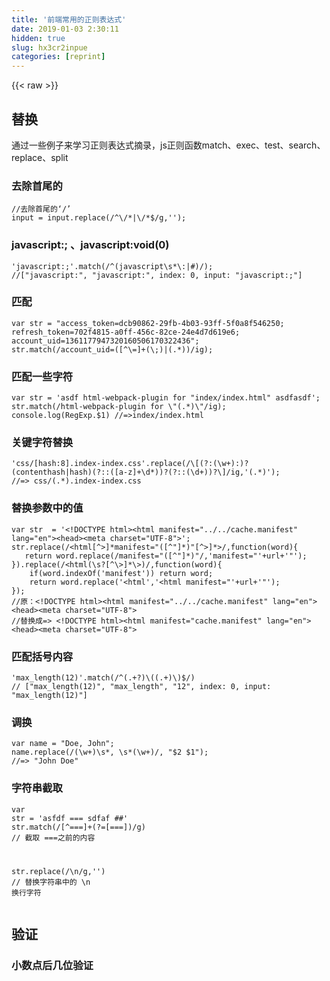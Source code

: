 ```yaml
---
title: '前端常用的正则表达式' 
date: 2019-01-03 2:30:11
hidden: true
slug: hx3cr2inpue
categories: [reprint]
---
```


{{< raw >}}

                    
<h2 id="articleHeader0">替换</h2>
<p>通过一些例子来学习正则表达式摘录，js正则函数match、exec、test、search、replace、split</p>
<h3 id="articleHeader1">去除首尾的</h3>
<div class="widget-codetool" style="display:none;">
      <div class="widget-codetool--inner">
      <span class="selectCode code-tool" data-toggle="tooltip" data-placement="top" title="" data-original-title="全选"></span>
      <span type="button" class="copyCode code-tool" data-toggle="tooltip" data-placement="top" data-clipboard-text="//去除首尾的‘/’
input = input.replace(/^\/*|\/*$/g,'');" title="" data-original-title="复制"></span>
      <span type="button" class="saveToNote code-tool" data-toggle="tooltip" data-placement="top" title="" data-original-title="放进笔记"></span>
      </div>
      </div><pre class="javascript hljs"><code class="js"><span class="hljs-comment">//去除首尾的‘/’</span>
input = input.replace(<span class="hljs-regexp">/^\/*|\/*$/g</span>,<span class="hljs-string">''</span>);</code></pre>
<h3 id="articleHeader2">javascript:; 、javascript:void(0)</h3>
<div class="widget-codetool" style="display:none;">
      <div class="widget-codetool--inner">
      <span class="selectCode code-tool" data-toggle="tooltip" data-placement="top" title="" data-original-title="全选"></span>
      <span type="button" class="copyCode code-tool" data-toggle="tooltip" data-placement="top" data-clipboard-text="'javascript:;'.match(/^(javascript\s*\:|#)/);
//[&quot;javascript:&quot;, &quot;javascript:&quot;, index: 0, input: &quot;javascript:;&quot;]" title="" data-original-title="复制"></span>
      <span type="button" class="saveToNote code-tool" data-toggle="tooltip" data-placement="top" title="" data-original-title="放进笔记"></span>
      </div>
      </div><pre class="javascript hljs"><code class="js"><span class="hljs-string">'javascript:;'</span>.match(<span class="hljs-regexp">/^(javascript\s*\:|#)/</span>);
<span class="hljs-comment">//["javascript:", "javascript:", index: 0, input: "javascript:;"]</span></code></pre>
<h3 id="articleHeader3">匹配</h3>
<div class="widget-codetool" style="display:none;">
      <div class="widget-codetool--inner">
      <span class="selectCode code-tool" data-toggle="tooltip" data-placement="top" title="" data-original-title="全选"></span>
      <span type="button" class="copyCode code-tool" data-toggle="tooltip" data-placement="top" data-clipboard-text="var str = &quot;access_token=dcb90862-29fb-4b03-93ff-5f0a8f546250; refresh_token=702f4815-a0ff-456c-82ce-24e4d7d619e6; account_uid=1361177947320160506170322436&quot;;
str.match(/account_uid=([^\=]+(\;)|(.*))/ig);" title="" data-original-title="复制"></span>
      <span type="button" class="saveToNote code-tool" data-toggle="tooltip" data-placement="top" title="" data-original-title="放进笔记"></span>
      </div>
      </div><pre class="javascript hljs"><code class="js"><span class="hljs-keyword">var</span> str = <span class="hljs-string">"access_token=dcb90862-29fb-4b03-93ff-5f0a8f546250; refresh_token=702f4815-a0ff-456c-82ce-24e4d7d619e6; account_uid=1361177947320160506170322436"</span>;
str.match(<span class="hljs-regexp">/account_uid=([^\=]+(\;)|(.*))/ig</span>);</code></pre>
<h3 id="articleHeader4">匹配一些字符</h3>
<div class="widget-codetool" style="display:none;">
      <div class="widget-codetool--inner">
      <span class="selectCode code-tool" data-toggle="tooltip" data-placement="top" title="" data-original-title="全选"></span>
      <span type="button" class="copyCode code-tool" data-toggle="tooltip" data-placement="top" data-clipboard-text="var str = 'asdf html-webpack-plugin for &quot;index/index.html&quot; asdfasdf';
str.match(/html-webpack-plugin for \&quot;(.*)\&quot;/ig);
console.log(RegExp.$1) //=>index/index.html" title="" data-original-title="复制"></span>
      <span type="button" class="saveToNote code-tool" data-toggle="tooltip" data-placement="top" title="" data-original-title="放进笔记"></span>
      </div>
      </div><pre class="javascript hljs"><code class="js"><span class="hljs-keyword">var</span> str = <span class="hljs-string">'asdf html-webpack-plugin for "index/index.html" asdfasdf'</span>;
str.match(<span class="hljs-regexp">/html-webpack-plugin for \"(.*)\"/ig</span>);
<span class="hljs-built_in">console</span>.log(<span class="hljs-built_in">RegExp</span>.$<span class="hljs-number">1</span>) <span class="hljs-comment">//=&gt;index/index.html</span></code></pre>
<h3 id="articleHeader5">关键字符替换</h3>
<div class="widget-codetool" style="display:none;">
      <div class="widget-codetool--inner">
      <span class="selectCode code-tool" data-toggle="tooltip" data-placement="top" title="" data-original-title="全选"></span>
      <span type="button" class="copyCode code-tool" data-toggle="tooltip" data-placement="top" data-clipboard-text="'css/[hash:8].index-index.css'.replace(/\[(?:(\w+):)?(contenthash|hash)(?::([a-z]+\d*))?(?::(\d+))?\]/ig,'(.*)');
//=> css/(.*).index-index.css" title="" data-original-title="复制"></span>
      <span type="button" class="saveToNote code-tool" data-toggle="tooltip" data-placement="top" title="" data-original-title="放进笔记"></span>
      </div>
      </div><pre class="javascript hljs"><code class="js"><span class="hljs-string">'css/[hash:8].index-index.css'</span>.replace(<span class="hljs-regexp">/\[(?:(\w+):)?(contenthash|hash)(?::([a-z]+\d*))?(?::(\d+))?\]/ig</span>,<span class="hljs-string">'(.*)'</span>);
<span class="hljs-comment">//=&gt; css/(.*).index-index.css</span></code></pre>
<h3 id="articleHeader6">替换参数中的值</h3>
<div class="widget-codetool" style="display:none;">
      <div class="widget-codetool--inner">
      <span class="selectCode code-tool" data-toggle="tooltip" data-placement="top" title="" data-original-title="全选"></span>
      <span type="button" class="copyCode code-tool" data-toggle="tooltip" data-placement="top" data-clipboard-text="var str  = '<!DOCTYPE html><html manifest=&quot;../../cache.manifest&quot; lang=&quot;en&quot;><head><meta charset=&quot;UTF-8&quot;>';
str.replace(/<html[^>]*manifest=&quot;([^&quot;]*)&quot;[^>]*>/,function(word){
   return word.replace(/manifest=&quot;([^&quot;]*)&quot;/,'manifest=&quot;'+url+'&quot;');
}).replace(/<html(\s?[^\>]*\>)/,function(word){
    if(word.indexOf('manifest')) return word;
    return word.replace('<html','<html manifest=&quot;'+url+'&quot;');
});
//原：<!DOCTYPE html><html manifest=&quot;../../cache.manifest&quot; lang=&quot;en&quot;><head><meta charset=&quot;UTF-8&quot;>
//替换成=> <!DOCTYPE html><html manifest=&quot;cache.manifest&quot; lang=&quot;en&quot;><head><meta charset=&quot;UTF-8&quot;>" title="" data-original-title="复制"></span>
      <span type="button" class="saveToNote code-tool" data-toggle="tooltip" data-placement="top" title="" data-original-title="放进笔记"></span>
      </div>
      </div><pre class="javascript hljs"><code class="js"><span class="hljs-keyword">var</span> str  = <span class="hljs-string">'&lt;!DOCTYPE html&gt;&lt;html manifest="../../cache.manifest" lang="en"&gt;&lt;head&gt;&lt;meta charset="UTF-8"&gt;'</span>;
str.replace(<span class="hljs-regexp">/&lt;html[^&gt;]*manifest="([^"]*)"[^&gt;]*&gt;/</span>,<span class="hljs-function"><span class="hljs-keyword">function</span>(<span class="hljs-params">word</span>)</span>{
   <span class="hljs-keyword">return</span> word.replace(<span class="hljs-regexp">/manifest="([^"]*)"/</span>,<span class="hljs-string">'manifest="'</span>+url+<span class="hljs-string">'"'</span>);
}).replace(<span class="hljs-regexp">/&lt;html(\s?[^\&gt;]*\&gt;)/</span>,<span class="hljs-function"><span class="hljs-keyword">function</span>(<span class="hljs-params">word</span>)</span>{
    <span class="hljs-keyword">if</span>(word.indexOf(<span class="hljs-string">'manifest'</span>)) <span class="hljs-keyword">return</span> word;
    <span class="hljs-keyword">return</span> word.replace(<span class="hljs-string">'&lt;html'</span>,<span class="hljs-string">'&lt;html manifest="'</span>+url+<span class="hljs-string">'"'</span>);
});
<span class="hljs-comment">//原：&lt;!DOCTYPE html&gt;&lt;html manifest="../../cache.manifest" lang="en"&gt;&lt;head&gt;&lt;meta charset="UTF-8"&gt;</span>
<span class="hljs-comment">//替换成=&gt; &lt;!DOCTYPE html&gt;&lt;html manifest="cache.manifest" lang="en"&gt;&lt;head&gt;&lt;meta charset="UTF-8"&gt;</span></code></pre>
<h3 id="articleHeader7">匹配括号内容</h3>
<div class="widget-codetool" style="display:none;">
      <div class="widget-codetool--inner">
      <span class="selectCode code-tool" data-toggle="tooltip" data-placement="top" title="" data-original-title="全选"></span>
      <span type="button" class="copyCode code-tool" data-toggle="tooltip" data-placement="top" data-clipboard-text="'max_length(12)'.match(/^(.+?)\((.+)\)$/)
// [&quot;max_length(12)&quot;, &quot;max_length&quot;, &quot;12&quot;, index: 0, input: &quot;max_length(12)&quot;]" title="" data-original-title="复制"></span>
      <span type="button" class="saveToNote code-tool" data-toggle="tooltip" data-placement="top" title="" data-original-title="放进笔记"></span>
      </div>
      </div><pre class="javascript hljs"><code class="js"><span class="hljs-string">'max_length(12)'</span>.match(<span class="hljs-regexp">/^(.+?)\((.+)\)$/</span>)
<span class="hljs-comment">// ["max_length(12)", "max_length", "12", index: 0, input: "max_length(12)"]</span></code></pre>
<h3 id="articleHeader8">调换</h3>
<div class="widget-codetool" style="display:none;">
      <div class="widget-codetool--inner">
      <span class="selectCode code-tool" data-toggle="tooltip" data-placement="top" title="" data-original-title="全选"></span>
      <span type="button" class="copyCode code-tool" data-toggle="tooltip" data-placement="top" data-clipboard-text="var name = &quot;Doe, John&quot;; 
name.replace(/(\w+)\s*, \s*(\w+)/, &quot;$2 $1&quot;); 
//=> &quot;John Doe&quot;" title="" data-original-title="复制"></span>
      <span type="button" class="saveToNote code-tool" data-toggle="tooltip" data-placement="top" title="" data-original-title="放进笔记"></span>
      </div>
      </div><pre class="javascript hljs"><code class="js"><span class="hljs-keyword">var</span> name = <span class="hljs-string">"Doe, John"</span>; 
name.replace(<span class="hljs-regexp">/(\w+)\s*, \s*(\w+)/</span>, <span class="hljs-string">"$2 $1"</span>); 
<span class="hljs-comment">//=&gt; "John Doe"</span></code></pre>
<h3 id="articleHeader9">字符串截取</h3>
<div class="widget-codetool" style="display:none;">
      <div class="widget-codetool--inner">
      <span class="selectCode code-tool" data-toggle="tooltip" data-placement="top" title="" data-original-title="全选"></span>
      <span type="button" class="copyCode code-tool" data-toggle="tooltip" data-placement="top" data-clipboard-text="var str = 'asfdf === sdfaf ##'
str.match(/[^===]+(?=[===])/g) // 截取 ===之前的内容

str.replace(/\n/g,'')  // 替换字符串中的 \n 换行字符" title="" data-original-title="复制"></span>
      <span type="button" class="saveToNote code-tool" data-toggle="tooltip" data-placement="top" title="" data-original-title="放进笔记"></span>
      </div>
      </div><pre class="javascript hljs"><code class="js"><span class="hljs-keyword">var</span> str = <span class="hljs-string">'asfdf === sdfaf ##'</span>
str.match(<span class="hljs-regexp">/[^===]+(?=[===])/g</span>) <span class="hljs-comment">// 截取 ===之前的内容</span>

str.replace(<span class="hljs-regexp">/\n/g</span>,<span class="hljs-string">''</span>)  <span class="hljs-comment">// 替换字符串中的 \n 换行字符</span></code></pre>
<h2 id="articleHeader10">验证</h2>
<h3 id="articleHeader11">小数点后几位验证</h3>
<div class="widget-codetool" style="display:none;">
      <div class="widget-codetool--inner">
      <span class="selectCode code-tool" data-toggle="tooltip" data-placement="top" title="" data-original-title="全选"></span>
      <span type="button" class="copyCode code-tool" data-toggle="tooltip" data-placement="top" data-clipboard-text="// 精确到1位小数
/^[1-9][0-9]*$|^[1-9][0-9]*\.[0-9]$|^0\.[0-9]$/.test(1.2);

// 精确到2位小数
/^[0-9]+(.[0-9]{2})?$/.test(1.221);" title="" data-original-title="复制"></span>
      <span type="button" class="saveToNote code-tool" data-toggle="tooltip" data-placement="top" title="" data-original-title="放进笔记"></span>
      </div>
      </div><pre class="javascript hljs"><code class="js"><span class="hljs-comment">// 精确到1位小数</span>
/^[<span class="hljs-number">1</span><span class="hljs-number">-9</span>][<span class="hljs-number">0</span><span class="hljs-number">-9</span>]*$|^[<span class="hljs-number">1</span><span class="hljs-number">-9</span>][<span class="hljs-number">0</span><span class="hljs-number">-9</span>]*\.[<span class="hljs-number">0</span><span class="hljs-number">-9</span>]$|^<span class="hljs-number">0</span>\.[<span class="hljs-number">0</span><span class="hljs-number">-9</span>]$/.test(<span class="hljs-number">1.2</span>);

<span class="hljs-comment">// 精确到2位小数</span>
/^[<span class="hljs-number">0</span><span class="hljs-number">-9</span>]+(.[<span class="hljs-number">0</span><span class="hljs-number">-9</span>]{<span class="hljs-number">2</span>})?$/.test(<span class="hljs-number">1.221</span>);</code></pre>
<h3 id="articleHeader12">密码强度正则</h3>
<div class="widget-codetool" style="display:none;">
      <div class="widget-codetool--inner">
      <span class="selectCode code-tool" data-toggle="tooltip" data-placement="top" title="" data-original-title="全选"></span>
      <span type="button" class="copyCode code-tool" data-toggle="tooltip" data-placement="top" data-clipboard-text="// 必须是包含大小写字母和数字的组合，不能使用特殊字符，长度在8-10之间。
/^(?=.*\d)(?=.*[a-z])(?=.*[A-Z]).{8,10}$/.test(&quot;weeeeeeeW2&quot;);
//密码强度正则，最少6位，包括至少1个大写字母，1个小写字母，1个数字，1个特殊字符
/^.*(?=.{6,})(?=.*\d)(?=.*[A-Z])(?=.*[a-z])(?=.*[!@#$%^&amp;*? ]).*$/.test(&quot;diaoD123#&quot;);
//输出 true" title="" data-original-title="复制"></span>
      <span type="button" class="saveToNote code-tool" data-toggle="tooltip" data-placement="top" title="" data-original-title="放进笔记"></span>
      </div>
      </div><pre class="javascript hljs"><code class="js"><span class="hljs-comment">// 必须是包含大小写字母和数字的组合，不能使用特殊字符，长度在8-10之间。</span>
/^(?=.*\d)(?=.*[a-z])(?=.*[A-Z]).{<span class="hljs-number">8</span>,<span class="hljs-number">10</span>}$/.test(<span class="hljs-string">"weeeeeeeW2"</span>);
<span class="hljs-comment">//密码强度正则，最少6位，包括至少1个大写字母，1个小写字母，1个数字，1个特殊字符</span>
/^.*(?=.{<span class="hljs-number">6</span>,})(?=.*\d)(?=.*[A-Z])(?=.*[a-z])(?=.*[!@#$%^&amp;*? ]).*$/.test(<span class="hljs-string">"diaoD123#"</span>);
<span class="hljs-comment">//输出 true</span></code></pre>
<h3 id="articleHeader13">校验中文</h3>
<div class="widget-codetool" style="display:none;">
      <div class="widget-codetool--inner">
      <span class="selectCode code-tool" data-toggle="tooltip" data-placement="top" title="" data-original-title="全选"></span>
      <span type="button" class="copyCode code-tool" data-toggle="tooltip" data-placement="top" data-clipboard-text="/^[\u4e00-\u9fa5]{0,}$/.test(&quot;但是d&quot;); //false
/^[\u4e00-\u9fa5]{0,}$/.test(&quot;但是&quot;); //true
/^[\u4e00-\u9fa5]{0,}$/.test(&quot;但是&quot;); //true" title="" data-original-title="复制"></span>
      <span type="button" class="saveToNote code-tool" data-toggle="tooltip" data-placement="top" title="" data-original-title="放进笔记"></span>
      </div>
      </div><pre class="javascript hljs"><code class="js">/^[\u4e00-\u9fa5]{<span class="hljs-number">0</span>,}$/.test(<span class="hljs-string">"但是d"</span>); <span class="hljs-comment">//false</span>
/^[\u4e00-\u9fa5]{<span class="hljs-number">0</span>,}$/.test(<span class="hljs-string">"但是"</span>); <span class="hljs-comment">//true</span>
/^[\u4e00-\u9fa5]{<span class="hljs-number">0</span>,}$/.test(<span class="hljs-string">"但是"</span>); <span class="hljs-comment">//true</span></code></pre>
<h3 id="articleHeader14">包含中文正则</h3>
<div class="widget-codetool" style="display:none;">
      <div class="widget-codetool--inner">
      <span class="selectCode code-tool" data-toggle="tooltip" data-placement="top" title="" data-original-title="全选"></span>
      <span type="button" class="copyCode code-tool" data-toggle="tooltip" data-placement="top" data-clipboard-text="/[\u4E00-\u9FA5]/.test(&quot;但是d&quot;) //true" title="" data-original-title="复制"></span>
      <span type="button" class="saveToNote code-tool" data-toggle="tooltip" data-placement="top" title="" data-original-title="放进笔记"></span>
      </div>
      </div><pre class="javascript hljs"><code class="js" style="word-break: break-word; white-space: initial;">/[\u4E00-\u9FA5]/.test(<span class="hljs-string">"但是d"</span>) <span class="hljs-comment">//true</span></code></pre>
<h3 id="articleHeader15">由数字、26个英文字母或下划线组成的字符串</h3>
<div class="widget-codetool" style="display:none;">
      <div class="widget-codetool--inner">
      <span class="selectCode code-tool" data-toggle="tooltip" data-placement="top" title="" data-original-title="全选"></span>
      <span type="button" class="copyCode code-tool" data-toggle="tooltip" data-placement="top" data-clipboard-text="/^\w+$/.test(&quot;ds2_@#&quot;); // false" title="" data-original-title="复制"></span>
      <span type="button" class="saveToNote code-tool" data-toggle="tooltip" data-placement="top" title="" data-original-title="放进笔记"></span>
      </div>
      </div><pre class="javascript hljs"><code class="js" style="word-break: break-word; white-space: initial;">/^\w+$/.test(<span class="hljs-string">"ds2_@#"</span>); <span class="hljs-comment">// false</span></code></pre>
<h3 id="articleHeader16">身份证号正则</h3>
<div class="widget-codetool" style="display:none;">
      <div class="widget-codetool--inner">
      <span class="selectCode code-tool" data-toggle="tooltip" data-placement="top" title="" data-original-title="全选"></span>
      <span type="button" class="copyCode code-tool" data-toggle="tooltip" data-placement="top" data-clipboard-text="//身份证号（18位）正则
/^[1-9]\d{5}(18|19|([23]\d))\d{2}((0[1-9])|(10|11|12))(([0-2][1-9])|10|20|30|31)\d{3}[0-9Xx]$/.test(&quot;42112319870115371X&quot;);
//输出 false" title="" data-original-title="复制"></span>
      <span type="button" class="saveToNote code-tool" data-toggle="tooltip" data-placement="top" title="" data-original-title="放进笔记"></span>
      </div>
      </div><pre class="javascript hljs"><code class="js"><span class="hljs-comment">//身份证号（18位）正则</span>
/^[<span class="hljs-number">1</span><span class="hljs-number">-9</span>]\d{<span class="hljs-number">5</span>}(<span class="hljs-number">18</span>|<span class="hljs-number">19</span>|([<span class="hljs-number">23</span>]\d))\d{<span class="hljs-number">2</span>}((<span class="hljs-number">0</span>[<span class="hljs-number">1</span><span class="hljs-number">-9</span>])|(<span class="hljs-number">10</span>|<span class="hljs-number">11</span>|<span class="hljs-number">12</span>))(([<span class="hljs-number">0</span><span class="hljs-number">-2</span>][<span class="hljs-number">1</span><span class="hljs-number">-9</span>])|<span class="hljs-number">10</span>|<span class="hljs-number">20</span>|<span class="hljs-number">30</span>|<span class="hljs-number">31</span>)\d{<span class="hljs-number">3</span>}[<span class="hljs-number">0</span><span class="hljs-number">-9</span>Xx]$/.test(<span class="hljs-string">"42112319870115371X"</span>);
<span class="hljs-comment">//输出 false</span></code></pre>
<h3 id="articleHeader17">校验日期</h3>
<p>“yyyy-mm-dd“ 格式的日期校验，已考虑平闰年。</p>
<div class="widget-codetool" style="display:none;">
      <div class="widget-codetool--inner">
      <span class="selectCode code-tool" data-toggle="tooltip" data-placement="top" title="" data-original-title="全选"></span>
      <span type="button" class="copyCode code-tool" data-toggle="tooltip" data-placement="top" data-clipboard-text="//日期正则，简单判定,未做月份及日期的判定
var dP1 = /^\d{4}(\-)\d{1,2}\1\d{1,2}$/;
//输出 true
console.log(dP1.test(&quot;2017-05-11&quot;));
//输出 true
console.log(dP1.test(&quot;2017-15-11&quot;));
//日期正则，复杂判定
var dP2 = /^(?:(?!0000)[0-9]{4}-(?:(?:0[1-9]|1[0-2])-(?:0[1-9]|1[0-9]|2[0-8])|(?:0[13-9]|1[0-2])-(?:29|30)|(?:0[13578]|1[02])-31)|(?:[0-9]{2}(?:0[48]|[2468][048]|[13579][26])|(?:0[48]|[2468][048]|[13579][26])00)-02-29)$/;
//输出 true
console.log(dP2.test(&quot;2017-02-11&quot;));
//输出 false
console.log(dP2.test(&quot;2017-15-11&quot;));
//输出 false
console.log(dP2.test(&quot;2017-02-29&quot;));
// true" title="" data-original-title="复制"></span>
      <span type="button" class="saveToNote code-tool" data-toggle="tooltip" data-placement="top" title="" data-original-title="放进笔记"></span>
      </div>
      </div><pre class="javascript hljs"><code class="js"><span class="hljs-comment">//日期正则，简单判定,未做月份及日期的判定</span>
<span class="hljs-keyword">var</span> dP1 = <span class="hljs-regexp">/^\d{4}(\-)\d{1,2}\1\d{1,2}$/</span>;
<span class="hljs-comment">//输出 true</span>
<span class="hljs-built_in">console</span>.log(dP1.test(<span class="hljs-string">"2017-05-11"</span>));
<span class="hljs-comment">//输出 true</span>
<span class="hljs-built_in">console</span>.log(dP1.test(<span class="hljs-string">"2017-15-11"</span>));
<span class="hljs-comment">//日期正则，复杂判定</span>
<span class="hljs-keyword">var</span> dP2 = <span class="hljs-regexp">/^(?:(?!0000)[0-9]{4}-(?:(?:0[1-9]|1[0-2])-(?:0[1-9]|1[0-9]|2[0-8])|(?:0[13-9]|1[0-2])-(?:29|30)|(?:0[13578]|1[02])-31)|(?:[0-9]{2}(?:0[48]|[2468][048]|[13579][26])|(?:0[48]|[2468][048]|[13579][26])00)-02-29)$/</span>;
<span class="hljs-comment">//输出 true</span>
<span class="hljs-built_in">console</span>.log(dP2.test(<span class="hljs-string">"2017-02-11"</span>));
<span class="hljs-comment">//输出 false</span>
<span class="hljs-built_in">console</span>.log(dP2.test(<span class="hljs-string">"2017-15-11"</span>));
<span class="hljs-comment">//输出 false</span>
<span class="hljs-built_in">console</span>.log(dP2.test(<span class="hljs-string">"2017-02-29"</span>));
<span class="hljs-comment">// true</span></code></pre>
<h3 id="articleHeader18">校验文件后缀</h3>
<div class="widget-codetool" style="display:none;">
      <div class="widget-codetool--inner">
      <span class="selectCode code-tool" data-toggle="tooltip" data-placement="top" title="" data-original-title="全选"></span>
      <span type="button" class="copyCode code-tool" data-toggle="tooltip" data-placement="top" data-clipboard-text="  var strRegex = &quot;(.jpg|.gif|.txt)&quot;;
  var re=new RegExp(strRegex);
  if (re.test(str)){
    
  }
/(.jpg|.gif)+(\?|\#|$)/.test('a/b/c.jpgsss'); //=> false
/(.jpg|.gif)+(\?|\#|$)/.test('a/b/c.jpg?'); //=> true" title="" data-original-title="复制"></span>
      <span type="button" class="saveToNote code-tool" data-toggle="tooltip" data-placement="top" title="" data-original-title="放进笔记"></span>
      </div>
      </div><pre class="javascript hljs"><code class="js">  <span class="hljs-keyword">var</span> strRegex = <span class="hljs-string">"(.jpg|.gif|.txt)"</span>;
  <span class="hljs-keyword">var</span> re=<span class="hljs-keyword">new</span> <span class="hljs-built_in">RegExp</span>(strRegex);
  <span class="hljs-keyword">if</span> (re.test(str)){
    
  }
/(.jpg|.gif)+(\?|\#|$)/.test(<span class="hljs-string">'a/b/c.jpgsss'</span>); <span class="hljs-comment">//=&gt; false</span>
/(.jpg|.gif)+(\?|\#|$)/.test(<span class="hljs-string">'a/b/c.jpg?'</span>); <span class="hljs-comment">//=&gt; true</span></code></pre>
<h3 id="articleHeader19">用户名正则</h3>
<div class="widget-codetool" style="display:none;">
      <div class="widget-codetool--inner">
      <span class="selectCode code-tool" data-toggle="tooltip" data-placement="top" title="" data-original-title="全选"></span>
      <span type="button" class="copyCode code-tool" data-toggle="tooltip" data-placement="top" data-clipboard-text="//用户名正则，4到16位（字母，数字，下划线，减号）
/^[a-zA-Z0-9_-]{4,16}$/.test(&quot;diaodiao&quot;);
//输出 true" title="" data-original-title="复制"></span>
      <span type="button" class="saveToNote code-tool" data-toggle="tooltip" data-placement="top" title="" data-original-title="放进笔记"></span>
      </div>
      </div><pre class="javascript hljs"><code class="js"><span class="hljs-comment">//用户名正则，4到16位（字母，数字，下划线，减号）</span>
/^[a-zA-Z0<span class="hljs-number">-9</span>_-]{<span class="hljs-number">4</span>,<span class="hljs-number">16</span>}$/.test(<span class="hljs-string">"diaodiao"</span>);
<span class="hljs-comment">//输出 true</span></code></pre>
<h3 id="articleHeader20">整数正则</h3>
<div class="widget-codetool" style="display:none;">
      <div class="widget-codetool--inner">
      <span class="selectCode code-tool" data-toggle="tooltip" data-placement="top" title="" data-original-title="全选"></span>
      <span type="button" class="copyCode code-tool" data-toggle="tooltip" data-placement="top" data-clipboard-text="/^\d+$/.test(&quot;42&quot;);    //正整数正则  -> 输出 true
/^-\d+$/.test(&quot;-42&quot;);  //负整数正则  -> 输出 true
/^-?\d+$/.test(&quot;-42&quot;); //整数正则  -> 输出 true

/^[0-9]+$/.test(25.5455) //正整数正则  -> 输出 false
// 浮点数
/^(?:[-+])?(?:[0-9]+)?(?:\.[0-9]*)?(?:[eE][\+\-]?(?:[0-9]+))?$/.test(0.2)" title="" data-original-title="复制"></span>
      <span type="button" class="saveToNote code-tool" data-toggle="tooltip" data-placement="top" title="" data-original-title="放进笔记"></span>
      </div>
      </div><pre class="javascript hljs"><code class="js">/^\d+$/.test(<span class="hljs-string">"42"</span>);    <span class="hljs-comment">//正整数正则  -&gt; 输出 true</span>
/^-\d+$/.test(<span class="hljs-string">"-42"</span>);  <span class="hljs-comment">//负整数正则  -&gt; 输出 true</span>
/^-?\d+$/.test(<span class="hljs-string">"-42"</span>); <span class="hljs-comment">//整数正则  -&gt; 输出 true</span>

/^[<span class="hljs-number">0</span><span class="hljs-number">-9</span>]+$/.test(<span class="hljs-number">25.5455</span>) <span class="hljs-comment">//正整数正则  -&gt; 输出 false</span>
<span class="hljs-comment">// 浮点数</span>
/^(?:[-+])?(?:[<span class="hljs-number">0</span><span class="hljs-number">-9</span>]+)?(?:\.[<span class="hljs-number">0</span><span class="hljs-number">-9</span>]*)?(?:[eE][\+\-]?(?:[<span class="hljs-number">0</span><span class="hljs-number">-9</span>]+))?$/.test(<span class="hljs-number">0.2</span>)</code></pre>
<h3 id="articleHeader21">数字正则</h3>
<p>可以是整数也可以是浮点数</p>
<div class="widget-codetool" style="display:none;">
      <div class="widget-codetool--inner">
      <span class="selectCode code-tool" data-toggle="tooltip" data-placement="top" title="" data-original-title="全选"></span>
      <span type="button" class="copyCode code-tool" data-toggle="tooltip" data-placement="top" data-clipboard-text="/^\d*\.?\d+$/.test(&quot;42.2&quot;);     //正数正则  -> 输出 true
/^-\d*\.?\d+$/.test(&quot;-42.2&quot;);   //负数正则 -> 输出 true
/^-?\d*\.?\d+$/.test(&quot;-42.2&quot;);  //数字正则 -> 输出 true" title="" data-original-title="复制"></span>
      <span type="button" class="saveToNote code-tool" data-toggle="tooltip" data-placement="top" title="" data-original-title="放进笔记"></span>
      </div>
      </div><pre class="javascript hljs"><code class="js">/^\d*\.?\d+$/.test(<span class="hljs-string">"42.2"</span>);     <span class="hljs-comment">//正数正则  -&gt; 输出 true</span>
/^-\d*\.?\d+$/.test(<span class="hljs-string">"-42.2"</span>);   <span class="hljs-comment">//负数正则 -&gt; 输出 true</span>
/^-?\d*\.?\d+$/.test(<span class="hljs-string">"-42.2"</span>);  <span class="hljs-comment">//数字正则 -&gt; 输出 true</span></code></pre>
<h3 id="articleHeader22">Email正则</h3>
<div class="widget-codetool" style="display:none;">
      <div class="widget-codetool--inner">
      <span class="selectCode code-tool" data-toggle="tooltip" data-placement="top" title="" data-original-title="全选"></span>
      <span type="button" class="copyCode code-tool" data-toggle="tooltip" data-placement="top" data-clipboard-text="//Email正则
/^([A-Za-z0-9_\-\.])+\@([A-Za-z0-9_\-\.])+\.([A-Za-z]{2,4})$/.test(&quot;wowohoo@qq.com&quot;);
//输出 true

// 1.邮箱以a-z、A-Z、0-9开头，最小长度为1.
// 2.如果左侧部分包含-、_、.则这些特殊符号的前面必须包一位数字或字母。
// 3.@符号是必填项
// 4.右则部分可分为两部分，第一部分为邮件提供商域名地址，第二部分为域名后缀，现已知的最短为2位。
//   最长的为6为。
// 5.邮件提供商域可以包含特殊字符-、_、.
/^[a-z0-9]+([._\\-]*[a-z0-9])*@([a-z0-9]+[-a-z0-9]*[a-z0-9]+.){1,63}[a-z0-9]+$/.test(&quot;wowohoo@qq.com&quot;);" title="" data-original-title="复制"></span>
      <span type="button" class="saveToNote code-tool" data-toggle="tooltip" data-placement="top" title="" data-original-title="放进笔记"></span>
      </div>
      </div><pre class="javascript hljs"><code class="js"><span class="hljs-comment">//Email正则</span>
/^([A-Za-z0<span class="hljs-number">-9</span>_\-\.])+\@([A-Za-z0<span class="hljs-number">-9</span>_\-\.])+\.([A-Za-z]{<span class="hljs-number">2</span>,<span class="hljs-number">4</span>})$/.test(<span class="hljs-string">"wowohoo@qq.com"</span>);
<span class="hljs-comment">//输出 true</span>

<span class="hljs-comment">// 1.邮箱以a-z、A-Z、0-9开头，最小长度为1.</span>
<span class="hljs-comment">// 2.如果左侧部分包含-、_、.则这些特殊符号的前面必须包一位数字或字母。</span>
<span class="hljs-comment">// 3.@符号是必填项</span>
<span class="hljs-comment">// 4.右则部分可分为两部分，第一部分为邮件提供商域名地址，第二部分为域名后缀，现已知的最短为2位。</span>
<span class="hljs-comment">//   最长的为6为。</span>
<span class="hljs-comment">// 5.邮件提供商域可以包含特殊字符-、_、.</span>
/^[a-z0<span class="hljs-number">-9</span>]+([._\\-]*[a-z0<span class="hljs-number">-9</span>])*@([a-z0<span class="hljs-number">-9</span>]+[-a-z0<span class="hljs-number">-9</span>]*[a-z0<span class="hljs-number">-9</span>]+.){<span class="hljs-number">1</span>,<span class="hljs-number">63</span>}[a-z0<span class="hljs-number">-9</span>]+$/.test(<span class="hljs-string">"wowohoo@qq.com"</span>);</code></pre>
<h3 id="articleHeader23">传真号码</h3>
<div class="widget-codetool" style="display:none;">
      <div class="widget-codetool--inner">
      <span class="selectCode code-tool" data-toggle="tooltip" data-placement="top" title="" data-original-title="全选"></span>
      <span type="button" class="copyCode code-tool" data-toggle="tooltip" data-placement="top" data-clipboard-text="// 国家代码(2到3位)-区号(2到3位)-电话号码(7到8位)-分机号(3位)
/^(([0\+]\d{2,3}-)?(0\d{2,3})-)(\d{7,8})(-(\d{3,}))?$/.test('021-5055455')" title="" data-original-title="复制"></span>
      <span type="button" class="saveToNote code-tool" data-toggle="tooltip" data-placement="top" title="" data-original-title="放进笔记"></span>
      </div>
      </div><pre class="javascript hljs"><code class="js"><span class="hljs-comment">// 国家代码(2到3位)-区号(2到3位)-电话号码(7到8位)-分机号(3位)</span>
/^(([<span class="hljs-number">0</span>\+]\d{<span class="hljs-number">2</span>,<span class="hljs-number">3</span>}-)?(<span class="hljs-number">0</span>\d{<span class="hljs-number">2</span>,<span class="hljs-number">3</span>})-)(\d{<span class="hljs-number">7</span>,<span class="hljs-number">8</span>})(-(\d{<span class="hljs-number">3</span>,}))?$/.test(<span class="hljs-string">'021-5055455'</span>)</code></pre>
<h3 id="articleHeader24">手机号码正则</h3>
<div class="widget-codetool" style="display:none;">
      <div class="widget-codetool--inner">
      <span class="selectCode code-tool" data-toggle="tooltip" data-placement="top" title="" data-original-title="全选"></span>
      <span type="button" class="copyCode code-tool" data-toggle="tooltip" data-placement="top" data-clipboard-text="//手机号正则
/^1[34578]\d{9}$/.test(&quot;13611778887&quot;);
//输出 true

//* 13段：130、131、132、133、134、135、136、137、138、139
//* 14段：145、147
//* 15段：150、151、152、153、155、156、157、158、159
//* 17段：170、176、177、178
//* 18段：180、181、182、183、184、185、186、187、188、189
//* 国际码 如：中国(+86)
/^((\+?[0-9]{1,4})|(\(\+86\)))?(13[0-9]|14[57]|15[012356789]|17[03678]|18[0-9])\d{8}$/.test(&quot;13611778887&quot;);" title="" data-original-title="复制"></span>
      <span type="button" class="saveToNote code-tool" data-toggle="tooltip" data-placement="top" title="" data-original-title="放进笔记"></span>
      </div>
      </div><pre class="javascript hljs"><code class="js"><span class="hljs-comment">//手机号正则</span>
/^<span class="hljs-number">1</span>[<span class="hljs-number">34578</span>]\d{<span class="hljs-number">9</span>}$/.test(<span class="hljs-string">"13611778887"</span>);
<span class="hljs-comment">//输出 true</span>

<span class="hljs-comment">//* 13段：130、131、132、133、134、135、136、137、138、139</span>
<span class="hljs-comment">//* 14段：145、147</span>
<span class="hljs-comment">//* 15段：150、151、152、153、155、156、157、158、159</span>
<span class="hljs-comment">//* 17段：170、176、177、178</span>
<span class="hljs-comment">//* 18段：180、181、182、183、184、185、186、187、188、189</span>
<span class="hljs-comment">//* 国际码 如：中国(+86)</span>
/^((\+?[<span class="hljs-number">0</span><span class="hljs-number">-9</span>]{<span class="hljs-number">1</span>,<span class="hljs-number">4</span>})|(\(\+<span class="hljs-number">86</span>\)))?(<span class="hljs-number">13</span>[<span class="hljs-number">0</span><span class="hljs-number">-9</span>]|<span class="hljs-number">14</span>[<span class="hljs-number">57</span>]|<span class="hljs-number">15</span>[<span class="hljs-number">012356789</span>]|<span class="hljs-number">17</span>[<span class="hljs-number">03678</span>]|<span class="hljs-number">18</span>[<span class="hljs-number">0</span><span class="hljs-number">-9</span>])\d{<span class="hljs-number">8</span>}$/.test(<span class="hljs-string">"13611778887"</span>);</code></pre>
<h3 id="articleHeader25">URL正则</h3>
<div class="widget-codetool" style="display:none;">
      <div class="widget-codetool--inner">
      <span class="selectCode code-tool" data-toggle="tooltip" data-placement="top" title="" data-original-title="全选"></span>
      <span type="button" class="copyCode code-tool" data-toggle="tooltip" data-placement="top" data-clipboard-text="//URL正则
/^((https?|ftp|file):\/\/)?([\da-z\.-]+)\.([a-z\.]{2,6})([\/\w \.-]*)*\/?$/.test(&quot;http://wangchujiang.com&quot;);
//输出 true

//获取url中域名、协议正则 'http://xxx.xx/xxx','https://xxx.xx/xxx','//xxx.xx/xxx'
/^(http(?:|s)\:)*\/\/([^\/]+)/.test(&quot;http://www.baidu.com&quot;);

/^((http|https):\/\/(\w+:{0,1}\w*@)?(\S+)|)(:[0-9]+)?(\/|\/([\w#!:.?+=&amp;%@!\-\/]))?$/.test('https://www.baidu.com/s?wd=@#%$^&amp;%$#')

// 必须有协议 
/^[a-zA-Z]+:\/\//.test(&quot;http://www.baidu.com&quot;);" title="" data-original-title="复制"></span>
      <span type="button" class="saveToNote code-tool" data-toggle="tooltip" data-placement="top" title="" data-original-title="放进笔记"></span>
      </div>
      </div><pre class="javascript hljs"><code class="js"><span class="hljs-comment">//URL正则</span>
/^((https?|ftp|file):\/\/)?([\da-z\.-]+)\.([a-z\.]{<span class="hljs-number">2</span>,<span class="hljs-number">6</span>})([\/\w \.-]*)*\/?$/.test(<span class="hljs-string">"http://wangchujiang.com"</span>);
<span class="hljs-comment">//输出 true</span>

<span class="hljs-comment">//获取url中域名、协议正则 'http://xxx.xx/xxx','https://xxx.xx/xxx','//xxx.xx/xxx'</span>
/^(http(?:|s)\:)*\/\/([^\/]+)/.test(<span class="hljs-string">"http://www.baidu.com"</span>);

<span class="hljs-regexp">/^((http|https):\/\/(\w+:{0,1}\w*@)?(\S+)|)(:[0-9]+)?(\/|\/([\w#!:.?+=&amp;%@!\-\/]))?$/</span>.test(<span class="hljs-string">'https://www.baidu.com/s?wd=@#%$^&amp;%$#'</span>)

<span class="hljs-comment">// 必须有协议 </span>
/^[a-zA-Z]+:\/\<span class="hljs-comment">//.test("http://www.baidu.com");</span></code></pre>
<h3 id="articleHeader26">IPv4地址正则</h3>
<div class="widget-codetool" style="display:none;">
      <div class="widget-codetool--inner">
      <span class="selectCode code-tool" data-toggle="tooltip" data-placement="top" title="" data-original-title="全选"></span>
      <span type="button" class="copyCode code-tool" data-toggle="tooltip" data-placement="top" data-clipboard-text="//ipv4地址正则
/^(?:(?:25[0-5]|2[0-4][0-9]|[01]?[0-9][0-9]?)\.){3}(?:25[0-5]|2[0-4][0-9]|[01]?[0-9][0-9]?)$/.test(&quot;192.168.130.199&quot;);
//输出 true" title="" data-original-title="复制"></span>
      <span type="button" class="saveToNote code-tool" data-toggle="tooltip" data-placement="top" title="" data-original-title="放进笔记"></span>
      </div>
      </div><pre class="javascript hljs"><code class="js"><span class="hljs-comment">//ipv4地址正则</span>
/^(?:(?:<span class="hljs-number">25</span>[<span class="hljs-number">0</span><span class="hljs-number">-5</span>]|<span class="hljs-number">2</span>[<span class="hljs-number">0</span><span class="hljs-number">-4</span>][<span class="hljs-number">0</span><span class="hljs-number">-9</span>]|[<span class="hljs-number">01</span>]?[<span class="hljs-number">0</span><span class="hljs-number">-9</span>][<span class="hljs-number">0</span><span class="hljs-number">-9</span>]?)\.){<span class="hljs-number">3</span>}(?:<span class="hljs-number">25</span>[<span class="hljs-number">0</span><span class="hljs-number">-5</span>]|<span class="hljs-number">2</span>[<span class="hljs-number">0</span><span class="hljs-number">-4</span>][<span class="hljs-number">0</span><span class="hljs-number">-9</span>]|[<span class="hljs-number">01</span>]?[<span class="hljs-number">0</span><span class="hljs-number">-9</span>][<span class="hljs-number">0</span><span class="hljs-number">-9</span>]?)$/.test(<span class="hljs-string">"192.168.130.199"</span>);
<span class="hljs-comment">//输出 true</span></code></pre>
<h3 id="articleHeader27">十六进制颜色正则</h3>
<div class="widget-codetool" style="display:none;">
      <div class="widget-codetool--inner">
      <span class="selectCode code-tool" data-toggle="tooltip" data-placement="top" title="" data-original-title="全选"></span>
      <span type="button" class="copyCode code-tool" data-toggle="tooltip" data-placement="top" data-clipboard-text="//RGB Hex颜色正则
/^#?([a-fA-F0-9]{6}|[a-fA-F0-9]{3})$/.test(&quot;#b8b8b8&quot;);
//输出 true" title="" data-original-title="复制"></span>
      <span type="button" class="saveToNote code-tool" data-toggle="tooltip" data-placement="top" title="" data-original-title="放进笔记"></span>
      </div>
      </div><pre class="javascript hljs"><code class="js"><span class="hljs-comment">//RGB Hex颜色正则</span>
/^#?([a-fA-F0<span class="hljs-number">-9</span>]{<span class="hljs-number">6</span>}|[a-fA-F0<span class="hljs-number">-9</span>]{<span class="hljs-number">3</span>})$/.test(<span class="hljs-string">"#b8b8b8"</span>);
<span class="hljs-comment">//输出 true</span></code></pre>
<h3 id="articleHeader28">QQ号码正则</h3>
<div class="widget-codetool" style="display:none;">
      <div class="widget-codetool--inner">
      <span class="selectCode code-tool" data-toggle="tooltip" data-placement="top" title="" data-original-title="全选"></span>
      <span type="button" class="copyCode code-tool" data-toggle="tooltip" data-placement="top" data-clipboard-text="//QQ号正则，5至11位
/^[1-9][0-9]{4,10}$/.test(&quot;398188661&quot;);//输出 true" title="" data-original-title="复制"></span>
      <span type="button" class="saveToNote code-tool" data-toggle="tooltip" data-placement="top" title="" data-original-title="放进笔记"></span>
      </div>
      </div><pre class="javascript hljs"><code class="js"><span class="hljs-comment">//QQ号正则，5至11位</span>
/^[<span class="hljs-number">1</span><span class="hljs-number">-9</span>][<span class="hljs-number">0</span><span class="hljs-number">-9</span>]{<span class="hljs-number">4</span>,<span class="hljs-number">10</span>}$/.test(<span class="hljs-string">"398188661"</span>);<span class="hljs-comment">//输出 true</span></code></pre>
<h3 id="articleHeader29">微信号正则</h3>
<div class="widget-codetool" style="display:none;">
      <div class="widget-codetool--inner">
      <span class="selectCode code-tool" data-toggle="tooltip" data-placement="top" title="" data-original-title="全选"></span>
      <span type="button" class="copyCode code-tool" data-toggle="tooltip" data-placement="top" data-clipboard-text="//微信号正则，6至20位，以字母开头，字母，数字，减号，下划线
/^[a-zA-Z]([-_a-zA-Z0-9]{5,19})+$/.test(&quot;jslite&quot;); //输出 true" title="" data-original-title="复制"></span>
      <span type="button" class="saveToNote code-tool" data-toggle="tooltip" data-placement="top" title="" data-original-title="放进笔记"></span>
      </div>
      </div><pre class="javascript hljs"><code class="js"><span class="hljs-comment">//微信号正则，6至20位，以字母开头，字母，数字，减号，下划线</span>
/^[a-zA-Z]([-_a-zA-Z0<span class="hljs-number">-9</span>]{<span class="hljs-number">5</span>,<span class="hljs-number">19</span>})+$/.test(<span class="hljs-string">"jslite"</span>); <span class="hljs-comment">//输出 true</span></code></pre>
<h3 id="articleHeader30">车牌号正则</h3>
<div class="widget-codetool" style="display:none;">
      <div class="widget-codetool--inner">
      <span class="selectCode code-tool" data-toggle="tooltip" data-placement="top" title="" data-original-title="全选"></span>
      <span type="button" class="copyCode code-tool" data-toggle="tooltip" data-placement="top" data-clipboard-text="//车牌号正则
/^[京津沪渝冀豫云辽黑湘皖鲁新苏浙赣鄂桂甘晋蒙陕吉闽贵粤青藏川宁琼使领A-Z]{1}[A-Z]{1}[A-Z0-9]{4}[A-Z0-9挂学警港澳]{1}$/.test(&quot;沪B99116&quot;) //输出 true" title="" data-original-title="复制"></span>
      <span type="button" class="saveToNote code-tool" data-toggle="tooltip" data-placement="top" title="" data-original-title="放进笔记"></span>
      </div>
      </div><pre class="javascript hljs"><code class="js"><span class="hljs-comment">//车牌号正则</span>
/^[京津沪渝冀豫云辽黑湘皖鲁新苏浙赣鄂桂甘晋蒙陕吉闽贵粤青藏川宁琼使领A-Z]{<span class="hljs-number">1</span>}[A-Z]{<span class="hljs-number">1</span>}[A-Z0<span class="hljs-number">-9</span>]{<span class="hljs-number">4</span>}[A-Z0<span class="hljs-number">-9</span>挂学警港澳]{<span class="hljs-number">1</span>}$/.test(<span class="hljs-string">"沪B99116"</span>) <span class="hljs-comment">//输出 true</span></code></pre>
<h3 id="articleHeader31">颜色值校验</h3>
<div class="widget-codetool" style="display:none;">
      <div class="widget-codetool--inner">
      <span class="selectCode code-tool" data-toggle="tooltip" data-placement="top" title="" data-original-title="全选"></span>
      <span type="button" class="copyCode code-tool" data-toggle="tooltip" data-placement="top" data-clipboard-text="// HEX 颜色正则
/^#?([0-9a-fA-F]{3}|[0-9a-fA-F]{6})$/.test(&quot;#ccb2b2&quot;)" title="" data-original-title="复制"></span>
      <span type="button" class="saveToNote code-tool" data-toggle="tooltip" data-placement="top" title="" data-original-title="放进笔记"></span>
      </div>
      </div><pre class="javascript hljs"><code class="js"><span class="hljs-comment">// HEX 颜色正则</span>
/^#?([<span class="hljs-number">0</span><span class="hljs-number">-9</span>a-fA-F]{<span class="hljs-number">3</span>}|[<span class="hljs-number">0</span><span class="hljs-number">-9</span>a-fA-F]{<span class="hljs-number">6</span>})$/.test(<span class="hljs-string">"#ccb2b2"</span>)</code></pre>

                
{{< /raw >}}

# 版权声明
本文资源来源互联网，仅供学习研究使用，版权归该资源的合法拥有者所有，

本文仅用于学习、研究和交流目的。转载请注明出处、完整链接以及原作者。

原作者若认为本站侵犯了您的版权，请联系我们，我们会立即删除！

## 原文标题
前端常用的正则表达式

## 原文链接
[https://segmentfault.com/a/1190000010756605](https://segmentfault.com/a/1190000010756605)

